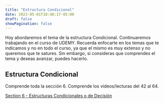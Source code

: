 ```yaml
---
title: "Estructura Condicional"
date: 2023-05-01T18:48:17-05:00
draft: false
showPagination: false
---
```


Hoy abordaremos el tema de la estructura Condicional. Continuaremos trabajando en el curso de UDEMY. Recuerda enfocarte en los temas que te indicamos y no en todo el curso, ya que el mismo es muy extenso y no queremos que te satures. Sin embargo, si consideras que comprendes el tema y deseas avanzar, puedes hacerlo.

## Estructura Condicional

Comprende toda la sección 6. Comprende los videos/lecturas del 42 al 64.

[Section 6 - Estructuras Condicionales o de Decisión](https://www.udemy.com/course/fundamentos-de-programacion-algoritmos-en-java-y-javascript/learn/lecture/9234844#learning-tools)
